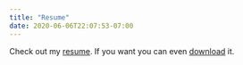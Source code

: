 ```yaml
---
title: "Resume"
date: 2020-06-06T22:07:53-07:00
---
```


Check out my [resume](./resume.html). If you want you can even [download](./resume.pdf) it.

